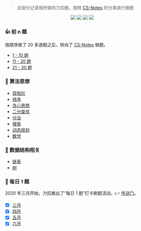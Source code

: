 <style>
    .crisp-client, #vcomments {
        display: none;
    }
</style>

> 此部分记录我所做的力扣题，按照 [CS-Notes](https://cyc2018.github.io/CS-Notes/#/notes/Leetcode%20%E9%A2%98%E8%A7%A3%20-%20%E7%9B%AE%E5%BD%951) 的分类进行做题

<div align="center">
<img src="https://img.shields.io/badge/-%E5%B7%B2%E8%A7%A3%E5%86%B3%20240%2F1792-337ab7?style=flat-square" />
<img src="https://img.shields.io/badge/-%E7%AE%80%E5%8D%95%2078-5cb85c?style=flat-square" />
<img src="https://img.shields.io/badge/-%E4%B8%AD%E7%AD%89%20132-f0ad4e?style=flat-square" />
<img src="https://img.shields.io/badge/-%E5%9B%B0%E9%9A%BE%2030-d9534f?style=flat-square" />
</div>

### 👍 前 n 题

按顺序做了 20 多道题之后，转向了 [CS-Notes](https://cyc2018.github.io/CS-Notes/#/notes/Leetcode%20%E9%A2%98%E8%A7%A3%20-%20%E7%9B%AE%E5%BD%951) 做题。

- [1 - 10 题](leetcode/1-10.md)
- [11 - 20 题](leetcode/11-20.md)
- [21 - 30 题](leetcode/21-30.md)

### 🔐 算法思想

- [双指针](leetcode/双指针.md)
- [排序](leetcode/排序.md)
- [贪心思想](leetcode/贪心思想.md)
- [二分查找](leetcode/二分查找.md)
- [分治](leetcode/分治.md)
- [搜索](leetcode/搜索.md)
- [动态规划](leetcode/动态规划.md)
- [数学](leetcode/数学.md)

### 🔢 数据结构相关

- [链表](leetcode/链表.md)
- [树](leetcode/树.md)

### 📅 每日 1 题

2020 年三月开始，力扣推出了“每日 1 题”打卡刷题活动，👉 [传送门](https://datayi.cn/w/noqw6arR)。

- [x] [三月](leetcode/march-2020.md)
- [x] [四月](leetcode/april-2020.md)
- [x] [五月](leetcode/may-2020.md)
- [x] [六月](leetcode/june-2020.md)

